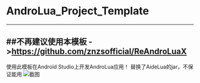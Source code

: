 # AndroLua_Project_Template
---
##不再建议使用本模板
->https://github.com/znzsofficial/ReAndroLuaX
---
使用此模板在Android Studio上开发AndroLua应用！
替换了AideLua的jar，不保证能用
![截图](/screenshot.png)
